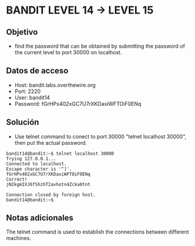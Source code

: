 # BANDIT LEVEL 14 -> LEVEL 15

## Objetivo

-   find the password that can be obtained by submitting the password of the current level to port 30000 on localhost.

## Datos de acceso

-   Host: bandit.labs.overthewire.org
-   Port: 2220
-   User: bandit14
-   Password: fGrHPx402xGC7U7rXKDaxiWFTOiF0ENq

## Solución

-   Use telnet command to conect to port 30000 "telnet localhost 30000", then put the actual password.

```
bandit14@bandit:~$ telnet localhost 30000
Trying 127.0.0.1...
Connected to localhost.
Escape character is '^]'.
fGrHPx402xGC7U7rXKDaxiWFTOiF0ENq
Correct!
jN2kgmIXJ6fShzhT2avhotn4Zcka6tnt

Connection closed by foreign host.
bandit14@bandit:~$
```

## Notas adicionales

The telnet command is used to establish the connections between different machines.